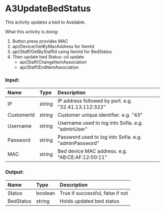 # A3UpdateBedStatus

This activity updates a bed to Available.

What this activity is doing:

1. Button press provides MAC
2. api/Device/GetByMacAddress for ItemId
3. api/Staff/GetByStaffId using ItemId for BedStatus
4. Then update bed Status: cd update
   - api/Staff/ChangeItemAssociation
   - api/Staff/EndItemAssociation

### Input:

| Name       | Type   | Description                                           |
| :--------- | :----- | :---------------------------------------------------- |
| IP         | string | IP address followed by port. e.g. "32.41.13.112:322"  |
| CustomerId | string | Customer unique identifier. e.g. "43"                 |
| Username   | string | Username used to log into Sofia. e.g. "adminUser"     |
| Password   | string | Password used to log into Sofia. e.g. "adminPassword" |
| MAC        | string | Bed device MAC address. e.g. "AB:CE:AF:12:00:11"      |

### Output:

| Name      | Type    | Description                      |
| :-------- | :------ | :------------------------------- |
| Status    | boolean | True if successful, false if not |
| BedStatus | string  | Holds updated bed status         |

